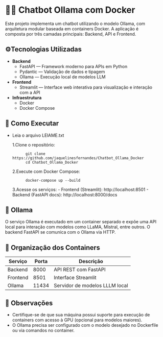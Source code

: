 # 🐳💬 Chatbot Ollama com Docker 
Este projeto implementa um chatbot utilizando o modelo Ollama, com arquitetura modular baseada em containers Docker. 
A aplicação é composta por três camadas principais: Backend, API e Frontend.


## ⚙️Tecnologias Utilizadas
- **Backend**
  - FastAPI — Framework moderno para APIs em Python
  - Pydantic — Validação de dados e tipagem
  - Ollama — Execução local de modelos LLM
- **Frontend**
  - Streamlit — Interface web interativa para visualização e interação com a API
- **Infraestrutura**
  - Docker
  - Docker Compose

## 🚀 Como Executar

- Leia o arquivo LEIAME.txt

  1.Clone o repositório:

            git clone https://github.com/jaquelinesfernandes/Chatbot_Ollama_Docker
            cd Chatbot_Ollama_Docker

  2.Execute com Docker Compose:
  
            docker-compose up --build

  3.Acesse os serviços:
      - Frontend (Streamlit): http://localhost:8501
      - Backend (FastAPI docs): http://localhost:8000/docs
  
## 🧠 Ollama
O serviço Ollama é executado em um container separado e expõe uma API local para interação com modelos como LLaMA, Mistral, entre outros. O backend FastAPI se comunica com o Ollama via HTTP.

## 📂 Organização dos Containers
| Serviço  | Porta | Descrição                      |
|----------|-------|--------------------------------|
| Backend  | 8000  | API REST com FastAPI           |
| Frontend | 8501  | Interface Streamlit            |
| Ollama   | 11434 | Servidor de modelos LLLM local |

## 📌 Observações
- Certifique-se de que sua máquina possui suporte para execução de containers com acesso à GPU (opcional para modelos maiores).
- O Ollama precisa ser configurado com o modelo desejado no Dockerfile ou via comandos no container.




